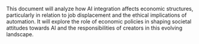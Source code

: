 This document will analyze how AI integration affects economic structures, particularly in relation to job displacement and the ethical implications of automation. It will explore the role of economic policies in shaping societal attitudes towards AI and the responsibilities of creators in this evolving landscape.